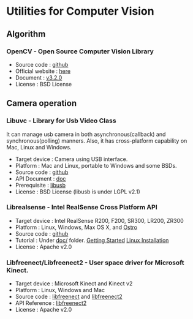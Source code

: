 # Utilities for Computer Vision

## Algorithm

### OpenCV - Open Source Computer Vision Library
- Source code : [github](https://github.com/opencv/opencv)
- Official website : [here](http://opencv.org)
- Document : [v3.2.0](http://docs.opencv.org/3.2.0/)
- License : BSD License

## Camera operation

### Libuvc - Library for Usb Video Class
It can manage usb camera in both asynchronous(callback) and synchronous(polling) manners. Also, it has cross-platform capability on Mac, Linux and Windows.

- Target device : Camera using USB interface.
- Platform : Mac and Linux, portable to Windows and some BSDs.
- Source code : [github](https://github.com/ktossell/libuvc)
- API Document : [doc](https://int80k.com/libuvc/doc/)
- Prerequisite : [libusb](http://libusb.info/)
- License : BSD License (libusb is under LGPL v2.1)

### Librealsense - Intel RealSense Cross Platform API

- Target device : Intel RealSense R200, F200, SR300, LR200, ZR300
- Platform : Linux, Windows, Max OS X, and [Ostro](https://ostroproject.org/)
- Source code : [github](https://github.com/IntelRealSense/librealsense)
- Tutorial : Under [doc/](https://github.com/IntelRealSense/librealsense/tree/master/doc) folder. 
[Getting Started](https://github.com/IntelRealSense/librealsense/blob/master/doc/stepbystep/getting_started_with_openCV.md) 
[Linux Installation](https://github.com/IntelRealSense/librealsense/blob/master/doc/installation.md)
- License : Apache v2.0

### Libfreenect/Libfreenect2 - User space driver for Microsoft Kinect.

- Target device : Microsoft Kinect and Kinect v2
- Platform : Linux, Windows and Mac
- Source code : [libfreenect](https://github.com/OpenKinect/libfreenect) and [libfreenect2](https://github.com/OpenKinect/libfreenect2)
- API Reference : [libfreenect2](https://openkinect.github.io/libfreenect2/)
- License : Apache v2.0
